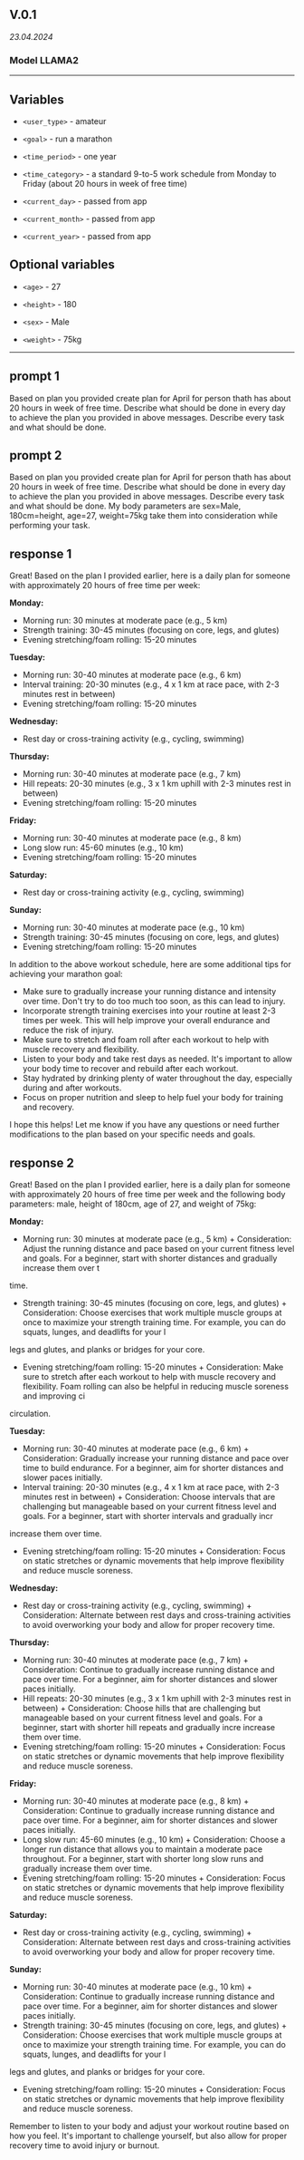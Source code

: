 ## V.0.1 
*23.04.2024*

### Model LLAMA2
---
## Variables
- `<user_type>` - amateur

- `<goal>` - run a marathon

- `<time_period>` - one year

- `<time_category>` - a standard 9-to-5 work schedule from Monday to Friday (about 20 hours in week of free time)

- `<current_day>` - passed from app

- `<current_month>` - passed from app

- `<current_year>` - passed from app

## Optional variables
- `<age>` - 27

- `<height>` - 180

- `<sex>` - Male

- `<weight>` - 75kg

---
## prompt 1
Based on plan you provided create plan for April for person thath has about 20 hours in week of free time. Describe what should be done in every day to achieve the plan you provided in above messages. Describe every task and what should be done.

## prompt 2
Based on plan you provided create plan for April for person thath has about 20 hours in week of free time. Describe what should be done in every day to achieve the plan you provided in above messages. Describe every task and what should be done. My body parameters are sex=Male, 180cm=height, age=27, weight=75kg take them into consideration while performing your task.

## response 1
Great! Based on the plan I provided earlier, here is a daily plan for someone with approximately 20 hours of free time per week:

**Monday:**

* Morning run: 30 minutes at moderate pace (e.g., 5 km)
* Strength training: 30-45 minutes (focusing on core, legs, and glutes)
* Evening stretching/foam rolling: 15-20 minutes

**Tuesday:**

* Morning run: 30-40 minutes at moderate pace (e.g., 6 km)
* Interval training: 20-30 minutes (e.g., 4 x 1 km at race pace, with 2-3 minutes rest in between)
* Evening stretching/foam rolling: 15-20 minutes

**Wednesday:**

* Rest day or cross-training activity (e.g., cycling, swimming)

**Thursday:**

* Morning run: 30-40 minutes at moderate pace (e.g., 7 km)
* Hill repeats: 20-30 minutes (e.g., 3 x 1 km uphill with 2-3 minutes rest in between)
* Evening stretching/foam rolling: 15-20 minutes

**Friday:**

* Morning run: 30-40 minutes at moderate pace (e.g., 8 km)
* Long slow run: 45-60 minutes (e.g., 10 km)
* Evening stretching/foam rolling: 15-20 minutes

**Saturday:**

* Rest day or cross-training activity (e.g., cycling, swimming)

**Sunday:**

* Morning run: 30-40 minutes at moderate pace (e.g., 10 km)
* Strength training: 30-45 minutes (focusing on core, legs, and glutes)
* Evening stretching/foam rolling: 15-20 minutes

In addition to the above workout schedule, here are some additional tips for achieving your marathon goal:

* Make sure to gradually increase your running distance and intensity over time. Don't try to do too much too soon, as this can lead to injury.
* Incorporate strength training exercises into your routine at least 2-3 times per week. This will help improve your overall endurance and reduce the risk of injury.
* Make sure to stretch and foam roll after each workout to help with muscle recovery and flexibility.
* Listen to your body and take rest days as needed. It's important to allow your body time to recover and rebuild after each workout.
* Stay hydrated by drinking plenty of water throughout the day, especially during and after workouts.
* Focus on proper nutrition and sleep to help fuel your body for training and recovery.

I hope this helps! Let me know if you have any questions or need further modifications to the plan based on your specific needs and goals.

## response 2
Great! Based on the plan I provided earlier, here is a daily plan for someone with approximately 20 hours of free time per week and the following body parameters: male, height of
180cm, age of 27, and weight of 75kg:

**Monday:**

* Morning run: 30 minutes at moderate pace (e.g., 5 km)
        + Consideration: Adjust the running distance and pace based on your current fitness level and goals. For a beginner, start with shorter distances and gradually increase them over t

time.
* Strength training: 30-45 minutes (focusing on core, legs, and glutes)
        + Consideration: Choose exercises that work multiple muscle groups at once to maximize your strength training time. For example, you can do squats, lunges, and deadlifts for your l

legs and glutes, and planks or bridges for your core.
* Evening stretching/foam rolling: 15-20 minutes
        + Consideration: Make sure to stretch after each workout to help with muscle recovery and flexibility. Foam rolling can also be helpful in reducing muscle soreness and improving ci

circulation.

**Tuesday:**

* Morning run: 30-40 minutes at moderate pace (e.g., 6 km)
        + Consideration: Gradually increase your running distance and pace over time to build endurance. For a beginner, aim for shorter distances and slower paces initially.
* Interval training: 20-30 minutes (e.g., 4 x 1 km at race pace, with 2-3 minutes rest in between)
        + Consideration: Choose intervals that are challenging but manageable based on your current fitness level and goals. For a beginner, start with shorter intervals and gradually incr

increase them over time.
* Evening stretching/foam rolling: 15-20 minutes
        + Consideration: Focus on static stretches or dynamic movements that help improve flexibility and reduce muscle soreness.

**Wednesday:**

* Rest day or cross-training activity (e.g., cycling, swimming)
        + Consideration: Alternate between rest days and cross-training activities to avoid overworking your body and allow for proper recovery time.

**Thursday:**

* Morning run: 30-40 minutes at moderate pace (e.g., 7 km)
        + Consideration: Continue to gradually increase running distance and pace over time. For a beginner, aim for shorter distances and slower paces initially.
* Hill repeats: 20-30 minutes (e.g., 3 x 1 km uphill with 2-3 minutes rest in between)
        + Consideration: Choose hills that are challenging but manageable based on your current fitness level and goals. For a beginner, start with shorter hill repeats and gradually incre
increase them over time.
* Evening stretching/foam rolling: 15-20 minutes
        + Consideration: Focus on static stretches or dynamic movements that help improve flexibility and reduce muscle soreness.

**Friday:**

* Morning run: 30-40 minutes at moderate pace (e.g., 8 km)
        + Consideration: Continue to gradually increase running distance and pace over time. For a beginner, aim for shorter distances and slower paces initially.
* Long slow run: 45-60 minutes (e.g., 10 km)
        + Consideration: Choose a longer run distance that allows you to maintain a moderate pace throughout. For a beginner, start with shorter long slow runs and gradually increase them 
over time.
* Evening stretching/foam rolling: 15-20 minutes
        + Consideration: Focus on static stretches or dynamic movements that help improve flexibility and reduce muscle soreness.

**Saturday:**

* Rest day or cross-training activity (e.g., cycling, swimming)
        + Consideration: Alternate between rest days and cross-training activities to avoid overworking your body and allow for proper recovery time.

**Sunday:**

* Morning run: 30-40 minutes at moderate pace (e.g., 10 km)
        + Consideration: Continue to gradually increase running distance and pace over time. For a beginner, aim for shorter distances and slower paces initially.
* Strength training: 30-45 minutes (focusing on core, legs, and glutes)
        + Consideration: Choose exercises that work multiple muscle groups at once to maximize your strength training time. For example, you can do squats, lunges, and deadlifts for your l

legs and glutes, and planks or bridges for your core.
* Evening stretching/foam rolling: 15-20 minutes
        + Consideration: Focus on static stretches or dynamic movements that help improve flexibility and reduce muscle soreness.

Remember to listen to your body and adjust your workout routine based on how you feel. It's important to challenge yourself, but also allow for proper recovery time to avoid injury
or burnout.